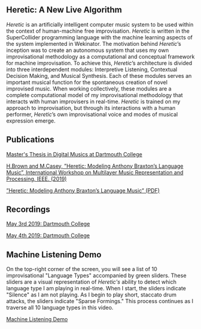 ## Heretic: A New Live Algorithm
*Heretic* is an artificially intelligent computer music system to be used within the context of human-machine free improvisation. 
*Heretic* is written in the SuperCollider programming language with the machine learning aspects of the system implemented in Wekinator. 
The motivation behind *Heretic*’s inception was to create an autonomous system that uses my own improvisational methodology as a computational 
and conceptual framework for machine improvisation. To achieve this, *Heretic*’s architecture is divided into three interdependent modules: 
Interpretive Listening, Contextual Decision Making, and Musical Synthesis. Each of these modules serves an important musical function for 
the spontaneous creation of novel improvised music. When working collectively, these modules are a complete computational model of my improvisational 
methodology that interacts with human improvisers in real-time. *Heretic* is trained on my approach to improvisation, but through its interactions with a 
human performer, *Heretic*’s own improvisational voice and modes of musical expression emerge. 

## Publications

[Master's Thesis in Digital Musics at Dartmouth College](https://drive.google.com/file/d/1R9I8bsYqph7L5Bzq_UdAluALixjJHP77/view?usp=drive_link)

[H.Brown and M.Casey, ”Heretic: Modeling Anthony Braxton’s Language Music”, International Workshop on Multilayer Music Representation and Processing. IEEE. (2019)](https://ieeexplore.ieee.org/document/8665363)

[”Heretic: Modeling Anthony Braxton’s Language Music” (PDF)](https://drive.google.com/file/d/1lve8In-RDgF8n-OsPt3dyHOsmURLt7rV/view?usp=drive_link)

## Recordings

[May 3rd 2019: Dartmouth College](https://youtu.be/u1OWuICEnfY)

[May 4th 2019: Dartmouth College](https://youtu.be/AbZJDMPZFdg)


## Machine Listening Demo

On the top-right corner of the screen, you will see a list of 10 improvisational "Language Types" accompanied by green sliders. These sliders are a visual representation of *Heretic's* ability to detect which language type I am playing in real-time. When I start, the sliders indicate "Silence" as I am not playing. As I begin to play short, staccato drum attacks, the sliders indicate "Sparse Formings." This process continues as I traverse all 10 language types in this video. 

[Machine Listening Demo](https://youtu.be/k8w9OFDgRYY)


